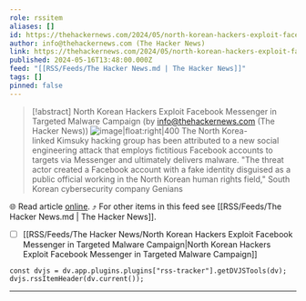 ```yaml
---
role: rssitem
aliases: []
id: https://thehackernews.com/2024/05/north-korean-hackers-exploit-facebook.html
author: info@thehackernews.com (The Hacker News)
link: https://thehackernews.com/2024/05/north-korean-hackers-exploit-facebook.html
published: 2024-05-16T13:48:00.000Z
feed: "[[RSS/Feeds/The Hacker News.md | The Hacker News]]"
tags: []
pinned: false
---
```


> [!abstract] North Korean Hackers Exploit Facebook Messenger in Targeted Malware Campaign (by info@thehackernews.com (The Hacker News))
> ![image|float:right|400](https://blogger.googleusercontent.com/img/b/R29vZ2xl/AVvXsEi0CgQjTGmGSfRS1sg_daBIAU-YSbp-JtU2wJUNbsvH_Z7lMjjdGBl1RMbetEr4oFfmuHwcDQFYa6CtTZYbI3UzTjzIs6sqIbAEBIH9VqH1hUdZz9OFPtEpUGXAzEw-6Njmcbngrrx3SoZN5DFEC3txh9Q9GTUkI123G9pXWKuBp7O7DwhMqnuGdf37Mqhm/s1600/hack.png) The North Korea-linked Kimsuky hacking group has been attributed to a new social engineering attack that employs fictitious Facebook accounts to targets via Messenger and ultimately delivers malware. "The threat actor created a Facebook account with a fake identity disguised as a public official working in the North Korean human rights field," South Korean cybersecurity company Genians

🌐 Read article [online](https://thehackernews.com/2024/05/north-korean-hackers-exploit-facebook.html). ⤴ For other items in this feed see [[RSS/Feeds/The Hacker News.md | The Hacker News]].

- [ ] [[RSS/Feeds/The Hacker News/North Korean Hackers Exploit Facebook Messenger in Targeted Malware Campaign|North Korean Hackers Exploit Facebook Messenger in Targeted Malware Campaign]]

~~~dataviewjs
const dvjs = dv.app.plugins.plugins["rss-tracker"].getDVJSTools(dv);
dvjs.rssItemHeader(dv.current());
~~~

- - -


